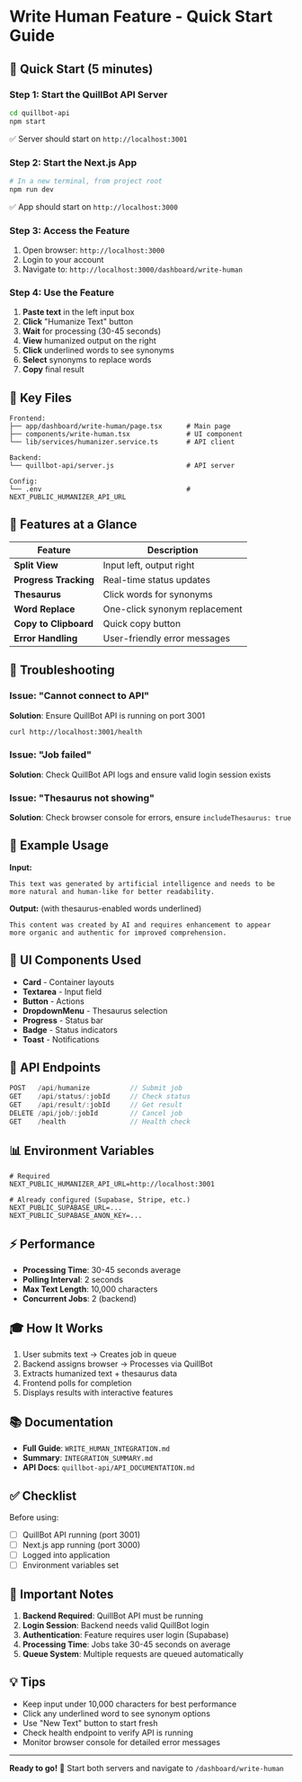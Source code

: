 # Write Human Feature - Quick Start Guide

## 🚀 Quick Start (5 minutes)

### Step 1: Start the QuillBot API Server
```bash
cd quillbot-api
npm start
```
✅ Server should start on `http://localhost:3001`

### Step 2: Start the Next.js App
```bash
# In a new terminal, from project root
npm run dev
```
✅ App should start on `http://localhost:3000`

### Step 3: Access the Feature
1. Open browser: `http://localhost:3000`
2. Login to your account
3. Navigate to: `http://localhost:3000/dashboard/write-human`

### Step 4: Use the Feature
1. **Paste text** in the left input box
2. **Click** "Humanize Text" button
3. **Wait** for processing (30-45 seconds)
4. **View** humanized output on the right
5. **Click** underlined words to see synonyms
6. **Select** synonyms to replace words
7. **Copy** final result

## 📁 Key Files

```
Frontend:
├── app/dashboard/write-human/page.tsx      # Main page
├── components/write-human.tsx              # UI component
└── lib/services/humanizer.service.ts       # API client

Backend:
└── quillbot-api/server.js                  # API server

Config:
└── .env                                    # NEXT_PUBLIC_HUMANIZER_API_URL
```

## 🎯 Features at a Glance

| Feature | Description |
|---------|-------------|
| **Split View** | Input left, output right |
| **Progress Tracking** | Real-time status updates |
| **Thesaurus** | Click words for synonyms |
| **Word Replace** | One-click synonym replacement |
| **Copy to Clipboard** | Quick copy button |
| **Error Handling** | User-friendly error messages |

## 🔧 Troubleshooting

### Issue: "Cannot connect to API"
**Solution**: Ensure QuillBot API is running on port 3001
```bash
curl http://localhost:3001/health
```

### Issue: "Job failed"
**Solution**: Check QuillBot API logs and ensure valid login session exists

### Issue: "Thesaurus not showing"
**Solution**: Check browser console for errors, ensure `includeThesaurus: true`

## 📝 Example Usage

**Input:**
```
This text was generated by artificial intelligence and needs to be 
more natural and human-like for better readability.
```

**Output:** (with thesaurus-enabled words underlined)
```
This content was created by AI and requires enhancement to appear 
more organic and authentic for improved comprehension.
```

## 🎨 UI Components Used

- **Card** - Container layouts
- **Textarea** - Input field
- **Button** - Actions
- **DropdownMenu** - Thesaurus selection
- **Progress** - Status bar
- **Badge** - Status indicators
- **Toast** - Notifications

## 🔗 API Endpoints

```typescript
POST   /api/humanize          // Submit job
GET    /api/status/:jobId     // Check status
GET    /api/result/:jobId     // Get result
DELETE /api/job/:jobId        // Cancel job
GET    /health                // Health check
```

## 📊 Environment Variables

```env
# Required
NEXT_PUBLIC_HUMANIZER_API_URL=http://localhost:3001

# Already configured (Supabase, Stripe, etc.)
NEXT_PUBLIC_SUPABASE_URL=...
NEXT_PUBLIC_SUPABASE_ANON_KEY=...
```

## ⚡ Performance

- **Processing Time**: 30-45 seconds average
- **Polling Interval**: 2 seconds
- **Max Text Length**: 10,000 characters
- **Concurrent Jobs**: 2 (backend)

## 🎓 How It Works

1. User submits text → Creates job in queue
2. Backend assigns browser → Processes via QuillBot
3. Extracts humanized text + thesaurus data
4. Frontend polls for completion
5. Displays results with interactive features

## 📚 Documentation

- **Full Guide**: `WRITE_HUMAN_INTEGRATION.md`
- **Summary**: `INTEGRATION_SUMMARY.md`
- **API Docs**: `quillbot-api/API_DOCUMENTATION.md`

## ✅ Checklist

Before using:
- [ ] QuillBot API running (port 3001)
- [ ] Next.js app running (port 3000)
- [ ] Logged into application
- [ ] Environment variables set

## 🚨 Important Notes

1. **Backend Required**: QuillBot API must be running
2. **Login Session**: Backend needs valid QuillBot login
3. **Authentication**: Feature requires user login (Supabase)
4. **Processing Time**: Jobs take 30-45 seconds on average
5. **Queue System**: Multiple requests are queued automatically

## 💡 Tips

- Keep input under 10,000 characters for best performance
- Click any underlined word to see synonym options
- Use "New Text" button to start fresh
- Check health endpoint to verify API is running
- Monitor browser console for detailed error messages

---

**Ready to go!** 🎉 Start both servers and navigate to `/dashboard/write-human`
